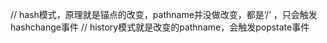 

// hash模式，原理就是锚点的改变，pathname并没做改变，都是‘/’ ，只会触发hashchange事件
// history模式就是改变的pathname，会触发popstate事件

